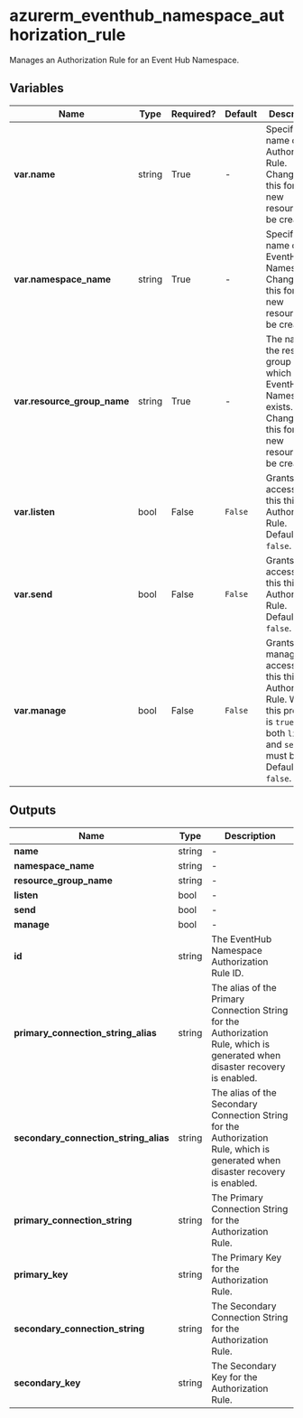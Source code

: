 # azurerm_eventhub_namespace_authorization_rule

Manages an Authorization Rule for an Event Hub Namespace.

## Variables

| Name | Type | Required? |  Default  |  Description |
| ---- | ---- | --------- |  ----------- | ----------- |
| **var.name** | string | True | -  |  Specifies the name of the Authorization Rule. Changing this forces a new resource to be created. | 
| **var.namespace_name** | string | True | -  |  Specifies the name of the EventHub Namespace. Changing this forces a new resource to be created. | 
| **var.resource_group_name** | string | True | -  |  The name of the resource group in which the EventHub Namespace exists. Changing this forces a new resource to be created. | 
| **var.listen** | bool | False | `False`  |  Grants listen access to this this Authorization Rule. Defaults to `false`. | 
| **var.send** | bool | False | `False`  |  Grants send access to this this Authorization Rule. Defaults to `false`. | 
| **var.manage** | bool | False | `False`  |  Grants manage access to this this Authorization Rule. When this property is `true` - both `listen` and `send` must be too. Defaults to `false`. | 



## Outputs

| Name | Type | Description |
| ---- | ---- | --------- | 
| **name** | string  | - | 
| **namespace_name** | string  | - | 
| **resource_group_name** | string  | - | 
| **listen** | bool  | - | 
| **send** | bool  | - | 
| **manage** | bool  | - | 
| **id** | string  | The EventHub Namespace Authorization Rule ID. | 
| **primary_connection_string_alias** | string  | The alias of the Primary Connection String for the Authorization Rule, which is generated when disaster recovery is enabled. | 
| **secondary_connection_string_alias** | string  | The alias of the Secondary Connection String for the Authorization Rule, which is generated when disaster recovery is enabled. | 
| **primary_connection_string** | string  | The Primary Connection String for the Authorization Rule. | 
| **primary_key** | string  | The Primary Key for the Authorization Rule. | 
| **secondary_connection_string** | string  | The Secondary Connection String for the Authorization Rule. | 
| **secondary_key** | string  | The Secondary Key for the Authorization Rule. | 